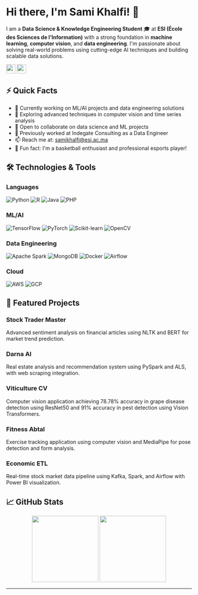 # Hi there, I'm Sami Khalfi! 👋

I am a **Data Science & Knowledge Engineering Student** 🎓 at **ESI (École des Sciences de l'Information)** with a strong foundation in **machine learning**, **computer vision**, and **data engineering**. I'm passionate about solving real-world problems using cutting-edge AI techniques and building scalable data solutions.

<p>
<a href="https://www.linkedin.com/in/samikhalfi/"><img src="https://img.shields.io/badge/linkedin-%230077B5.svg?&style=for-the-badge&logo=linkedin&logoColor=white" height=25></a>
<a href="mailto:samikhalfi@esi.ac.ma"><img src="https://img.shields.io/badge/Gmail-D14836.svg?&style=for-the-badge&logo=gmail&logoColor=white" height=25></a>
</p>

## ⚡ Quick Facts

- 🔭 Currently working on ML/AI projects and data engineering solutions
- 🌱 Exploring advanced techniques in computer vision and time series analysis
- 👯 Open to collaborate on data science and ML projects
- 💼 Previously worked at Indegate Consulting as a Data Engineer
- 📫 Reach me at: samikhalfi@esi.ac.ma
- 🏀 Fun fact: I'm a basketball enthusiast and professional esports player!

## 🛠️ Technologies & Tools

### Languages
![Python](https://img.shields.io/badge/-Python-3776AB?style=flat-square&logo=python&logoColor=white)
![R](https://img.shields.io/badge/-R-276DC3?style=flat-square&logo=r&logoColor=white)
![Java](https://img.shields.io/badge/-Java-007396?style=flat-square&logo=java&logoColor=white)
![PHP](https://img.shields.io/badge/-PHP-777BB4?style=flat-square&logo=php&logoColor=white)

### ML/AI
![TensorFlow](https://img.shields.io/badge/-TensorFlow-FF6F00?style=flat-square&logo=tensorflow&logoColor=white)
![PyTorch](https://img.shields.io/badge/-PyTorch-EE4C2C?style=flat-square&logo=pytorch&logoColor=white)
![Scikit-learn](https://img.shields.io/badge/-Scikit_Learn-F7931E?style=flat-square&logo=scikit-learn&logoColor=white)
![OpenCV](https://img.shields.io/badge/-OpenCV-5C3EE8?style=flat-square&logo=opencv&logoColor=white)

### Data Engineering
![Apache Spark](https://img.shields.io/badge/-Apache_Spark-E25A1C?style=flat-square&logo=apache-spark&logoColor=white)
![MongoDB](https://img.shields.io/badge/-MongoDB-47A248?style=flat-square&logo=mongodb&logoColor=white)
![Docker](https://img.shields.io/badge/-Docker-2496ED?style=flat-square&logo=docker&logoColor=white)
![Airflow](https://img.shields.io/badge/-Airflow-017CEE?style=flat-square&logo=apache-airflow&logoColor=white)

### Cloud
![AWS](https://img.shields.io/badge/-AWS-232F3E?style=flat-square&logo=amazon-aws&logoColor=white)
![GCP](https://img.shields.io/badge/-Google_Cloud-4285F4?style=flat-square&logo=google-cloud&logoColor=white)

## 🚧 Featured Projects

### Stock Trader Master
Advanced sentiment analysis on financial articles using NLTK and BERT for market trend prediction.

### Darna AI
Real estate analysis and recommendation system using PySpark and ALS, with web scraping integration.

### Viticulture CV
Computer vision application achieving 78.78% accuracy in grape disease detection using ResNet50 and 91% accuracy in pest detection using Vision Transformers.

### Fitness Abtal
Exercise tracking application using computer vision and MediaPipe for pose detection and form analysis.

### Economic ETL
Real-time stock market data pipeline using Kafka, Spark, and Airflow with Power BI visualization.

## 📈 GitHub Stats

<div align="center">
  <img height="180em" src="https://github-readme-stats.vercel.app/api?username=samikhalfi&show_icons=true&theme=default&include_all_commits=true&count_private=true"/>
  <img height="180em" src="https://github-readme-stats.vercel.app/api/top-langs/?username=samikhalfi&layout=compact&langs_count=7&theme=default"/>
</div>

---
<div align="center">
  <img src="https://github-readme-streak-stats.herokuapp.com/?user=samikhalfi&theme=default" alt="samikhal
